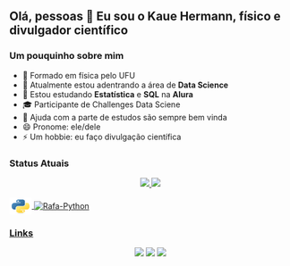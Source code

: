 ## Olá, pessoas 👋 Eu sou o Kaue Hermann, físico e divulgador científico
### Um pouquinho sobre mim
- 🔬 Formado em física pelo UFU
- 🔭 Atualmente estou adentrando a área de **Data Science**
- 🌱 Estou estudando **Estatística** e **SQL** na **Alura**
- 🎓 Participante de Challenges Data Sciene
- 🤔 Ajuda com a parte de estudos são sempre bem vinda
- 😄 Pronome: ele/dele
- ⚡ Um hobbie: eu faço divulgação científica

### Status Atuais
<div align="center">
  <a href="https://github.com/KaueAbbe">
  <img  height="150em" src="https://github-readme-stats.vercel.app/api?username=KaueAbbe&show_icons=true&theme=radical&include_all_commits=true&count_private=true"/>
  <img  height="150em" src="https://github-readme-stats.vercel.app/api/top-langs/?username=KaueAbbe&layout=compact&langs_count=7&theme=radical"/>
</div>
  
  
  </div>
<div style="display: inline_block"><br>
  <img align="center" alt="Rafa-Python" height="30" width="40" src="https://raw.githubusercontent.com/devicons/devicon/master/icons/python/python-original.svg">
  <img align="center" alt="Rafa-Python" height="200" width="80" src="https://cdn.jsdelivr.net/gh/devicons/devicon/icons/oracle/oracle-original.svg" />
</div>
  

  ### Links
 
<div align = "center"> 
  <a href="https://www.instagram.com/cienciaeanimacao/" target="_blank"><img src="https://img.shields.io/badge/-Instagram-%23E4405F?style=for-the-badge&logo=instagram&logoColor=white" target="_blank"></a>
  <a href = "mailto:kaueabbehausen@hotmail.com"><img src="https://img.shields.io/badge/Microsoft_Outlook-0078D4?style=for-the-badge&logo=microsoft-outlook&logoColor=white" target="_blank"></a>
  <a href="https://www.linkedin.com/in/kaue-abbehausen-5b1922165/" target="_blank"><img src="https://img.shields.io/badge/-LinkedIn-%230077B5?style=for-the-badge&logo=linkedin&logoColor=white" target="_blank"></a> 
</div>
